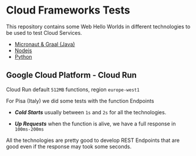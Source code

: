 # Cloud Frameworks Tests

This repository contains some Web Hello Worlds in different technologies to be used to test Cloud Services.

* [Micronaut & Graal (Java)](mngraal)
* [Nodejs](nodejs)
* [Python](python)


## Google Cloud Platform - Cloud Run

Cloud Run default `512MB` functions, region `europe-west1`

For Pisa (Italy) we did some tests with the function Endpoints
- ***Cold Starts***
usually between `1s` and `2s` for all the technologies.

- ***Up Requests*** when the function is alive, we have a full response in `100ms-200ms`

All the technologies are pretty good to develop REST Endpoints that are good even if the response may took some seconds.
